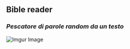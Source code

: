 ## Bible reader

### _Pescatore di parole random da un testo_

![Imgur Image](https://i.imgur.com/z2JGj8Sl.png) 
